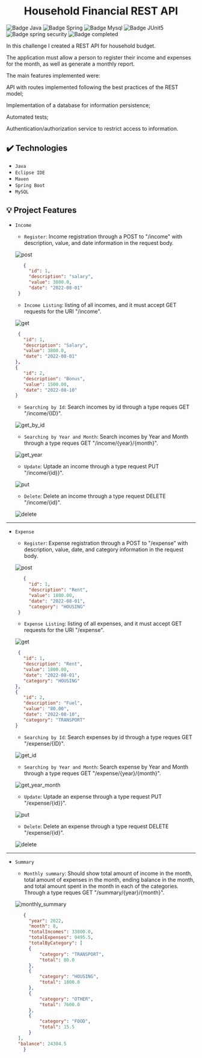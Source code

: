 <h1 align="center"> Household Financial REST API </h1>

![Badge Java](https://img.shields.io/badge/Java-ED8B00?style=for-the-badge&logo=java&logoColor=white)
![Badge Spring](https://img.shields.io/badge/Spring_Boot-F2F4F9?style=for-the-badge&logo=spring-boot)
![Badge Mysql](https://img.shields.io/badge/MySQL-005C84?style=for-the-badge&logo=mysql&logoColor=white)
![Badge JUnit5](	https://img.shields.io/badge/Junit5-25A162?style=for-the-badge&logo=junit5&logoColor=white)
![Badge spring security](https://img.shields.io/badge/Spring_Security-6DB33F?style=for-the-badge&logo=Spring-Security&logoColor=white)
![Badge completed](https://img.shields.io/static/v1?label=Status&message=Completed&color=GREEN&style=for-the-badge)

In this challenge I created a REST API for household budget.

The application must allow a person to register their income and expenses for the month, as well as generate a monthly report.

The main features implemented were:

API with routes implemented following the best practices of the REST model;

Implementation of a database for information persistence;

Automated tests;

Authentication/authorization service to restrict access to information.


## ✔️ Technologies

- ``Java ``
- ``Eclipse IDE``
- ``Maven``
- ``Spring Boot``
- ``MySQL``

## :bulb: Project Features

- `Income`
  - `Register`: Income registration through a POST to "/income" with description, value, and date information in the request body.
  
  ![post](https://user-images.githubusercontent.com/105471213/198755869-272c463e-e9e2-4951-a121-0b6dd2c13c44.png)

   ```json
      {
        "id": 1,
        "description": "salary",
        "value": 3800.0,
        "date": "2022-08-01"
    }
    ```
     - `Income Listing`: listing of all incomes, and it must accept GET requests for the URI "/income".
     
     ![get](https://user-images.githubusercontent.com/105471213/198758662-5452308e-a110-48c4-afb3-8de173e53e4d.png)
     
     ```json
      {
        "id": 1,
        "description": "Salary",
        "value": 3800.0,
        "date": "2022-08-01"
    },
    {
        "id": 2,
        "description": "Bonus",
        "value": 1500.00,
        "date": "2022-08-10"
    }
    ```
     - `Searching by Id`: Search incomes by id through a type reques GET "/income/{ID}".
     
     ![get_by_id](https://user-images.githubusercontent.com/105471213/198760231-95968ea7-f3f2-476d-9ddf-072be13323d1.png)
    
    - `Searching by Year and Month`: Search incomes by Year and Month through a type reques GET "/income/{year}/{month}".
    
    ![get_year](https://user-images.githubusercontent.com/105471213/198763727-baf817bf-d1da-433f-8722-9d5b9061d51f.png)

    - `Update`: Uptade an income through a type request PUT "/income/{id}}".
    
    ![put](https://user-images.githubusercontent.com/105471213/198766671-afc0abb3-daad-4ee2-839a-2be2fb8f3ec4.png)
    
    - `Delete`: Delete an income through a type request DELETE "/income/{id}".
    
    ![delete](https://user-images.githubusercontent.com/105471213/198767762-906fbbef-24d1-4e04-ae82-10bee716b5ab.png)
 _______________________________________________________________________________________________________________________________________________________________________
- `Expense`
  - `Register`: Expense registration through a POST to "/expense" with description, value, date, and category information in the request body.
  
  ![post](https://user-images.githubusercontent.com/105471213/198772133-d6385449-9bf3-467b-ae36-bdf29242996c.png)

   ```json
      {
        "id": 1,
        "description": "Rent",
        "value": 1800.00,
        "date": "2022-08-01",
        "category": "HOUSING"
    }
    ```
    
     - `Expense Listing`: listing of all expenses, and it must accept GET requests for the URI "/expense".
     
     ![get](https://user-images.githubusercontent.com/105471213/198778739-9bd8e352-2ea5-4236-a3e1-536f0ebc0be0.png)
     
     ```json
      {
        "id": 1,
        "description": "Rent",
        "value": 1800.00,
        "date": "2022-08-01",
        "category": "HOUSING"
    },
    {
        "id": 2,
        "description": "Fuel",
        "value": "80.00",
        "date": "2022-08-10",
        "category": "TRANSPORT"
    }
    ```
    
    - `Searching by Id`: Search expenses by id through a type reques GET "/expense/{ID}".
     
    ![get_id](https://user-images.githubusercontent.com/105471213/198779038-4f167585-3f15-48ad-9c1b-0a53424d5df2.png)
    
    - `Searching by Year and Month`: Search expense by Year and Month through a type reques GET "/expense/{year}/{month}".
    
    ![get_year_month](https://user-images.githubusercontent.com/105471213/198780084-b5b20ec1-eb05-4237-8883-50e394d81b5b.png)

    - `Update`: Uptade an expense through a type request PUT "/expense/{id}}".
    
    ![put](https://user-images.githubusercontent.com/105471213/198780379-5cddc8bb-7a56-4c06-86c5-0ee46c0cfa72.png)
    
    - `Delete`: Delete an expense through a type request DELETE "/expense/{id}".
    
    ![delete](https://user-images.githubusercontent.com/105471213/198780806-a6470fc8-6157-40e3-ac92-77f48b66daeb.png)
    
_______________________________________________________________________________________________________________________________________________________________________
- `Summary`

  - `Monthly summary`: Should show total amount of income in the month, total amount of expenses in the month, ending balance in the month, and total amount spent in the month in each of the categories. Through a type reques GET "/summary/{year}/{month}".
  
  ![monthly_summary](https://user-images.githubusercontent.com/105471213/198788326-47dc7740-536a-4c7b-a4b5-d94b6df1d8c2.png)
  
   ```json
      {
        "year": 2022,
        "month": 8,
        "totalIncomes": 33800.0,
        "totalExpenses": 9495.5,
        "totalByCategory": [
        {
            "category": "TRANSPORT",
            "total": 80.0
        },
        {
            "category": "HOUSING",
            "total": 1800.0
        },
        {
            "category": "OTHER",
            "total": 7600.0
        },
        {
            "category": "FOOD",
            "total": 15.5
        }
    ],
    "balance": 24304.5
      }
    ```
  

